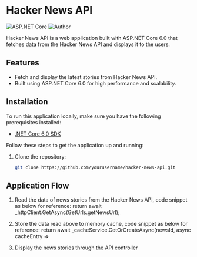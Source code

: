 # Hacker News API

![ASP.NET Core](https://img.shields.io/badge/ASP.NET%20Core-6.0-blue)
![Author](https://img.shields.io/badge/Author-Vaibhav%20Agrawal-green)

Hacker News API is a web application built with ASP.NET Core 6.0 that fetches data from the Hacker News API and displays it to the users.

## Features

- Fetch and display the latest stories from Hacker News API.
- Built using ASP.NET Core 6.0 for high performance and scalability.

## Installation

To run this application locally, make sure you have the following prerequisites installed:

- [.NET Core 6.0 SDK](https://dotnet.microsoft.com/download/dotnet/6.0)

Follow these steps to get the application up and running:

1. Clone the repository:

   ```bash
   git clone https://github.com/yourusername/hacker-news-api.git

## Application Flow

 1. Read the data of news stories from the Hacker News API, code snippet as below for reference:
    return await _httpClient.GetAsync(GetUrls.getNewsUrl);

 2. Store the data read above to memory cache, code snippet as below for reference:
    return await _cacheService.GetOrCreateAsync<NewsStories>(newsId,
    async cacheEntry =>

 3. Display the news stories through the API controller
  

  
